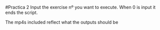 #Practica 2
Input the exercise nº you want to execute. When 0 is input it ends the script.

The mp4s included reflect what the outputs should be
